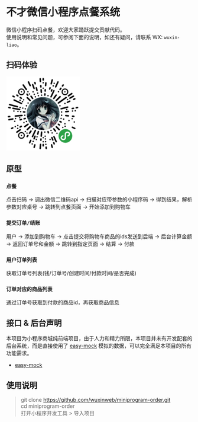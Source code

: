 # 不才微信小程序点餐系统
微信小程序扫码点餐，欢迎大家踊跃提交贡献代码。  
使用说明和常见问题，可参阅下面的说明，如还有疑问，请联系 WX: `wuxin-liao`。  

## 扫码体验
<img src="./show/er.png" width="200px">

## 原型

### `点餐`
点击扫码 -> 调出微信二维码api -> 扫描对应带参数的小程序码 -> 得到结果，解析参数对应桌号 -> 跳转到点餐页面 -> 开始添加到购物车

### `提交订单/结账`

用户 -> 添加到购物车 -> 点击提交将购物车商品的ids发送到后端 -> 后台计算金额 -> 返回订单号和金额 -> 跳转到指定页面 -> 结算 -> 付款

### `用户订单列表`
获取订单号列表(钱/订单号/创建时间/付款时间/是否完成)

### `订单对应的商品列表`
通过订单号获取到付款的商品id，再获取商品信息

## 接口 & 后台声明
本项目为小程序商城纯前端项目，由于人力和精力所限，本项目并未有开发配套的后台系统，而是直接使用了 [easy-mock](http://easy-mock.ncgame.cc/) 模拟的数据，可以完全满足本项目的所有功能需求。  

* [easy-mock](http://easy-mock.ncgame.cc/)

## 使用说明

> git clone https://github.com/wuxinweb/miniprogram-order.git    
> cd miniprogram-order   
> 打开小程序开发工具 > 导入项目  